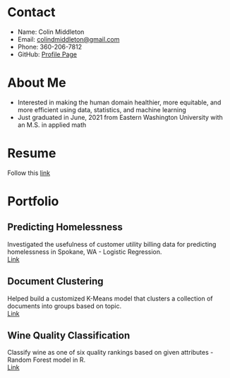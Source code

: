 # Contact
* Name: Colin Middleton  
* Email: [colindmiddleton@gmail.com](mailto:colindmiddleton@gmail.com)  
* Phone: 360-206-7812  
* GitHub: [Profile Page](https://github.com/middlec000)

# About Me
* Interested in making the human domain healthier, more equitable, and more efficient using data, statistics, and machine learning
* Just graduated in June, 2021 from Eastern Washington University with an M.S. in applied math

# Resume
Follow this [link](/resume/resume.pdf)

# Portfolio
## Predicting Homelessness
Investigated the usefulness of customer utility billing data for predicting homelessness in Spokane, WA - Logistic Regression.  
[Link](https://github.com/middlec000/SPA_predict_homelessness)

## Document Clustering
Helped build a customized K-Means model that clusters a collection of documents into groups based on topic.  
[Link](https://github.com/middlec000/cord19clustering)

## Wine Quality Classification
Classify wine as one of six quality rankings based on given attributes - Random Forest model in R.  
[Link](https://github.com/middlec000/wine_quality)
